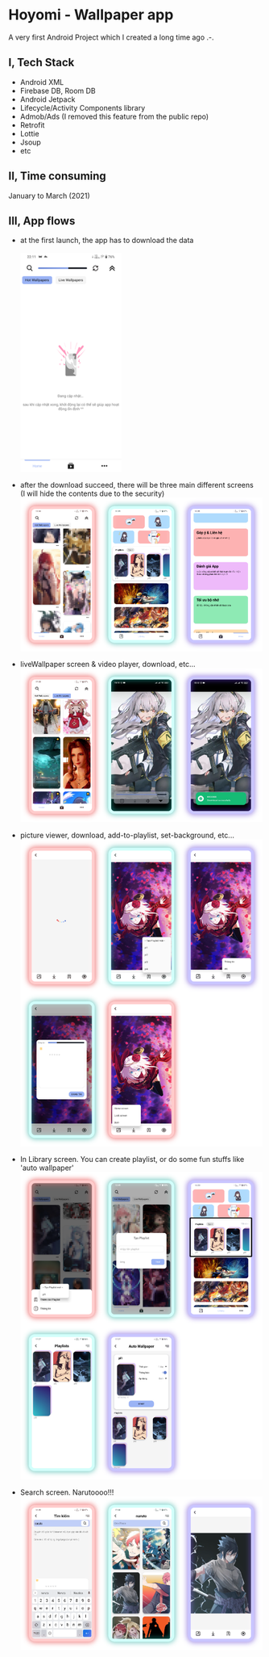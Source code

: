 # Hoyomi - Wallpaper app

A very first Android Project which I created a long time ago .-.

## I, Tech Stack

- Android XML
- Firebase DB, Room DB
- Android Jetpack
- Lifecycle/Activity Components library
- Admob/Ads (I removed this feature from the public repo)
- Retrofit
- Lottie
- Jsoup
- etc

## II, Time consuming

January to March (2021)

## III, App flows

- at the first launch, the app has to download the data </br> </br>
  <img src="preview image/firstlaunch.png" width=200>

- after the download succeed, there will be three main different screens</br>(I will hide the contents due to the security)
  <img src="preview image/3screens.png">

- liveWallpaper screen & video player, download, etc...
  <img src="preview image/vidplayer.png">

- picture viewer, download, add-to-playlist, set-background, etc...
  <img src="preview image/imgviewer.png">

- In Library screen. You can create playlist, or do some fun stuffs like 'auto wallpaper'
  <img src="preview image/library.png">

- Search screen. Narutoooo!!!
  <img src="preview image/search.png">
